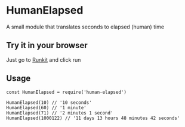 HumanElapsed  
======================  

A small module that translates seconds to elapsed (human) time 

## Try it in your browser
Just go to [Runkit](https://npm.runkit.com/human-elapsed) and click run

## Usage

```
const HumanElapsed = require('human-elapsed')

HumanElapsed(10) // '10 seconds'
HumanElapsed(60) // '1 minute'
HumanElapsed(71) // '2 minutes 1 second'
HumanElapsed(1000122) // '11 days 13 hours 48 minutes 42 seconds'
```
